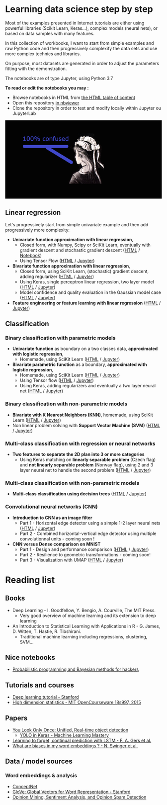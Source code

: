 # Learning data science step by step

Most of the examples presented in Internet tutorials are either using powerful libraries (Scikit Learn, Keras...), complex models (neural nets), or based on data samples with many features.

In this collection of workbooks, I want to start from simple examples and raw Python code and then progressively complexify the data sets and use more complex technics and libraries.

On purpose, most datasets are generated in order to adjust the parameters fitting with the demonstration.

The notebooks are of type Jupyter, using Python 3.7

__To read or edit the notebooks you may :__
- Browse notebooks in HTML from [the HTML table of content](https://tonio73.github.io/data-science/)
- Open this repository [in nbviewer](https://nbviewer.jupyter.org/github/tonio73/data-science/tree/master/)
- Clone the repository in order to test and modify locally within Jupyter ou JupyterLab

![Do not get confused](assets/Confused_640.png)

## Linear regression

Let's progressively start from simple univariate example and then add progressively more complexity:
- __Univariate function approximation with linear regression__, 
  - Closed form, with Numpy, Scipy or SciKit Learn, eventually with gradient descent and stochastic gradient descent ([HTML](linear/LinearRegressionUnivariate.html) / [Notebook](linear/LinearRegressionUnivariate.ipynb))
  - Using Tensor Flow ([HTML](linear/LinearRegressionUnivariate-TensorFlow.html) / [Jupyter](linear/LinearRegressionUnivariate-TensorFlow.ipynb))
- __Bivariate function approximation with linear regression__, 
  - Closed form, using SciKit Learn, (stochastic) gradient descent, adding regularizer ([HTML](linear/LinearRegressionBivariate.html) / [Jupyter](linear/LinearRegressionBivariate.ipynb))
  - Using Keras, single perceptron linear regression, two layer model ([HTML](linear/LinearRegressionBivariate-Keras.html) / [Jupyter](linear/LinearRegressionBivariate-Keras.ipynb)) 
  - Model confidence and quality evaluation in the Gaussian model case ([HTML](linear/LinearRegressionBivariateQuality.html) / [Jupyter](linear/LinearRegressionBivariateQuality.ipynb))
- __Feature engineering or feature learning with linear regression__ ([HTML](linear/LinearRegressionFeatureEngineering-Keras.html) / [Jupyter](linear/LinearRegressionFeatureEngineering-Keras.ipynb))

## Classification

### Binary classification with parametric models

- __Univariate function__ as boundary on a two classes data, __approximated with logistic regression__, 
  - Homemade, using SciKit Learn ([HTML](classification/ClassificationContinuousSingleFeature.html) / [Jupyter](classification/ClassificationContinuousSingleFeature.ipynb))
- __Bivariate parametric function__ as a boundary, __approximated with logistic regression__, 
  - Homemade, using SciKit Learn ([HTML](classification/ClassificationContinuous2Features.html) / [Jupyter](classification/ClassificationContinuous2Features.ipynb))
  - Using Tensor flow ([HTML](classification/ClassificationContinuous2Features-TensorFlow.html) / [Jupyter](classification/ClassificationContinuous2Features-TensorFlow.ipynb))
  - Using Keras, adding regularizers and eventually a two layer neural net ([HTML](classification/ClassificationContinuous2Features-Keras.html) / [Jupyter](classification/ClassificationContinuous2Features-Keras.ipynb))
  
### Binary classification with non-parametric models

- __Bivariate with K Nearest Neighbors (KNN)__, homemade, using SciKit Learn ([HTML](classification/ClassificationContinuous2Features-KNN.html) / [Jupyter](classification/ClassificationContinuous2Features-KNN.ipynb))
- Non linear problem solving with __Support Vector Machine (SVM)__ ([HTML](classification/ClassificationSVM.html) / [Jupyter](classification/ClassificationSVM.ipynb))

### Multi-class classification with regression or neural networks

- __Two features to separate the 2D plan into 3 or more categories__
  - Using Keras matching on __linearly separable problem__ (Czech flag) and __not linearly separable problem__ (Norway flag), using 2 and 3 layer neural net to handle the second problem ([HTML](classification/ClassificationMulti2Features-Keras.html) / [Jupyter](classification/ClassificationMulti2Features-Keras.ipynb))
  
### Multi-class classification with non-parametric models 

- __Multi-class classification using decision trees__ ([HTML](classification/ClassificationMulti2Features-Tree.html) / [Jupyter](classification/ClassificationMulti2Features-Tree.ipynb))

### Convolutional neural networks (CNN)

- __Introduction to CNN as an image filter__
    - Part 1 - Horizontal edge detector using a simple 1-2 layer neural nets ([HTML](cnn/CnnEdgeDetection-Keras-Part1.html) / [Jupyter](cnn/CnnEdgeDetection-Keras-Part1.ipynb))
    - Part 2 - Combined horizontal-vertical edge detector using multiple convolutionnal units - coming soon !
- __CNN versus Dense comparison on MNIST__
    - Part 1 - Design and performance comparison ([HTML](cnn/CnnVsDense-Part1.html) / [Jupyter](cnn/CnnVsDense-Part1.ipynb))
    - Part 2 - Resilience to geometric transformations - coming soon!
    - Part 3 - Visualization with UMAP ([HTML](cnn/CnnVsDense-Part1.html) / [Jupyter](cnn/CnnVsDense-Part1.ipynb))

# Reading list

## Books

- Deep Learning - I. Goodfellow, Y. Bengio, A. Courville, The MIT Press. 
    - Very good overview of machine learning and its extension to deep learning
- An Introduction to Statistical Learning with Applications in R - G. James, D. Witten, T. Hastie, R. Tibshirani. 
    - Traditional machine learning including regressions, clustering, SVM...

## Nice notebooks

- [Probabilistic programming and Bayesian methods for hackers](https://github.com/CamDavidsonPilon/Probabilistic-Programming-and-Bayesian-Methods-for-Hackers)

## Tutorials and courses

- [Deep learning tutorial - Stanford](http://ufldl.stanford.edu/tutorial/)
- [High dimension statistics - MIT OpenCourseware 18s997, 2015](https://ocw.mit.edu/courses/mathematics/18-s997-high-dimensional-statistics-spring-2015/lecture-notes/)

## Papers

- [You Look Only Once: Unified, Real-time object detection](https://pjreddie.com/media/files/papers/yolo_1.pdf)
  - [YOLO in Keras - Machine Learning Mastery](https://machinelearningmastery.com/how-to-perform-object-detection-with-yolov3-in-keras/)
- [Learning to forget, continual prediction with LSTM - F. A. Gers et al.](http://citeseerx.ist.psu.edu/viewdoc/download?doi=10.1.1.55.5709&rep=rep1&type=pdf)
- [What are biases in my word embeddings ? - N. Swinger et al.](https://arxiv.org/pdf/1812.08769.pdf)
  
## Data / model sources

### Word embeddings & analysis

- [ConceptNet](http://www.conceptnet.io/)
- [GloVe: Global Vectors for Word Representation - Stanford](https://nlp.stanford.edu/projects/glove/)
- [Opinion Mining, Sentiment Analysis, and Opinion Spam Detection](https://www.cs.uic.edu/~liub/FBS/sentiment-analysis.html)
